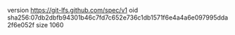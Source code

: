 version https://git-lfs.github.com/spec/v1
oid sha256:07db2dbfb94301b46c7fd7c652e736c1db1571f6e4a4a6e097995dda2f6e052f
size 1060
